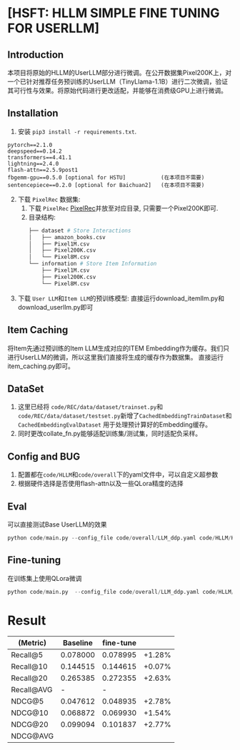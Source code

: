 # [HSFT: HLLM SIMPLE FINE TUNING FOR USERLLM]

## Introduction
本项目将原始的HLLM的UserLLM部分进行微调。在公开数据集Pixel200K上，对一个已针对推荐任务预训练的UserLLM（TinyLlama-1.1B）进行二次微调，验证其可行性与效果。将原始代码进行更改适配，并能够在消费级GPU上进行微调。


## Installation
1. 安装 `pip3 install -r requirements.txt`. 
```
pytorch==2.1.0
deepspeed==0.14.2
transformers==4.41.1
lightning==2.4.0
flash-attn==2.5.9post1
fbgemm-gpu==0.5.0 [optional for HSTU]           (在本项目不需要)
sentencepiece==0.2.0 [optional for Baichuan2]   (在本项目不需要)
```
2. 下载 `PixelRec` 数据集:
    1. 下载 `PixelRec` [PixelRec](https://github.com/westlake-repl/PixelRec)并放至对应目录, 只需要一个Pixel200K即可.
    2. 目录结构:
        ```bash
        ├── dataset # Store Interactions
        │   ├── amazon_books.csv
        │   ├── Pixel1M.csv
        │   ├── Pixel200K.csv
        │   └── Pixel8M.csv
        └── information # Store Item Information
            ├── Pixel1M.csv
            ├── Pixel200K.csv
            └── Pixel8M.csv
        ``` 
3. 下载 `User LLM`和`Item LLM`的预训练模型:
直接运行download_itemllm.py和download_userllm.py即可
    

## Item Caching
将Item先通过预训练的Item LLM生成对应的ITEM Embedding作为缓存。我们只进行UserLLM的微调，所以这里我们直接将生成的缓存作为数据集。
直接运行item_caching.py即可。

## DataSet

1. 这里已经将 `code/REC/data/dataset/trainset.py`和`code/REC/data/dataset/testset.py`新增了`CachedEmbeddingTrainDataset`和`CachedEmbeddingEvalDataset` 用于处理预计算好的Embedding缓存。
2. 同时更改collate_fn.py能够适配训练集/测试集，同时适配负采样。

## Config and BUG
1. 配置都在`code/HLLM`和`code/overall`下的yaml文件中，可以自定义超参数
2. 根据硬件选择是否使用flash-attn以及一些QLora精度的选择

## Eval
可以直接测试Base UserLLM的效果
    
```python
python code/main.py --config_file code/overall/LLM_ddp.yaml code/HLLM/HLLM.yaml --dataset Pixel200K --loss bce --use_item_cache True --item_cache_path dataset/pixel200k_item_embeddings.pt --user_pretrain_dir model_checkpoints/UserLLM_complete/ --item_pretrain_dir model_checkpoints/ItemLLM_complete/ --val_only True
```

## Fine-tuning
在训练集上使用QLora微调
```python
python code/main.py  --config_file code/overall/LLM_ddp.yaml code/HLLM/HLLM.yaml  --dataset Pixel200K  --loss bce  --use_item_cache True  --item_cache_path dataset/pixel200k_item_embeddings.pt  --user_pretrain_dir model_checkpoints/UserLLM_complete/ --use_qlora True
```

# Result


| (Metric)      | Baseline | fine-tune |            | 
| ------------- | -------- |---------- | ---------- | 
| Recall@5      | 0.078000 | 0.078995  | +1.28%     | 
| Recall@10     | 0.144515 | 0.144615  | +0.07%     | 
| Recall@20     | 0.265385 | 0.272355  | +2.63%     | 
| Recall@AVG    |    -     |    -      |            | 
| NDCG@5        | 0.047612 | 0.048935  | +2.78%     |
| NDCG@10       | 0.068872 | 0.069930  | +1.54%     |
| NDCG@20       | 0.099094 | 0.101837  | +2.77%     |
| NDCG@AVG      |          |           |            |

